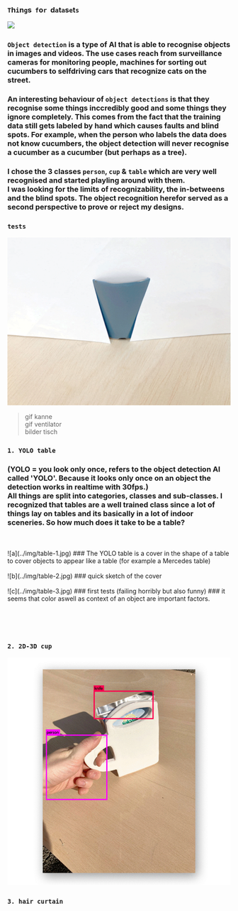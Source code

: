 ### `T`h`i`n`g`s &nbsp;`f`o`r`&nbsp; d`a`t`a`s`e`t`s` 

![](https://pjreddie.com/media/image/Screen_Shot_2016-09-07_at_10.56.09_PM.png)

### `Object detection` is a type of AI that is able to recognise objects in images and videos. The use cases reach from surveillance cameras for monitoring people, machines for sorting out cucumbers to selfdriving cars that recognize cats on the street. 
### An interesting behaviour of `object detections` is that they recognise some things inccredibly good and some things they ignore completely. This comes from the fact that the training data still gets labeled by hand which causes faults and blind spots. For example, when the person who labels the data does not know cucumbers, the object detection will never recognise a cucumber as a cucumber (but perhaps as a tree). 

### I chose the 3 classes `person`, `cup` & `table` which are very well recognised and started playling around with them. <br> I was looking for the limits of recognizability, the in-betweens and the blind spots. The object recognition herefor served as a second perspective to prove or reject my designs.

### `tests`
![a](img/tasse.gif)   

> gif kanne   
> gif ventilator   
> bilder tisch   


### `1. YOLO table` 
### (YOLO = you look only once, refers to the object detection AI called 'YOLO'. Because it looks only once on an object the detection works in realtime with 30fps.) <br> All things are split into categories, classes and sub-classes. I recognized that tables are a well trained class since a lot of things lay on tables and its basically in a lot of indoor sceneries. So how much does it take to be a table?
<br>
<br>
![a](../img/table-1.jpg)  
### The YOLO table is a cover in the shape of a table to cover objects to appear like a table  
(for example a Mercedes table)  
<br>
<br>
![b](../img/table-2.jpg)  
### quick sketch of the cover
<br>
<br>
![c](../img/table-3.jpg)
### first tests (failing horribly but also funny)
### it seems that color aswell as context of an object are important factors.


<br><br><br>  

### `2. 2D-3D cup`

![c](img/capri-gif.gif)

### `3. hair curtain` 

<br><br><br>  
